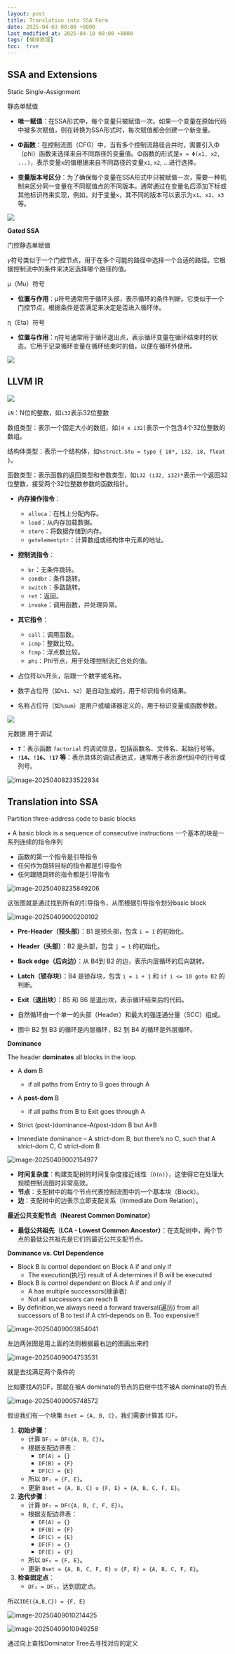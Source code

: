 ```yaml
---
layout: post
title: Translation into SSA Form
date: 2025-04-03 00:00 +0800
last_modified_at: 2025-04-10 00:00 +0800
tags: [编译原理]
toc:  true
---
```


## SSA and Extensions

Static Single-Assignment

静态单赋值

- **唯一赋值**：在SSA形式中，每个变量只被赋值一次。如果一个变量在原始代码中被多次赋值，则在转换为SSA形式时，每次赋值都会创建一个新变量。
- **Φ函数**：在控制流图（CFG）中，当有多个控制流路径合并时，需要引入Φ（phi）函数来选择来自不同路径的变量值。Φ函数的形式是`x = Φ(x1, x2, ...)`，表示变量`x`的值根据来自不同路径的变量`x1`, `x2`, …进行选择。

- **变量版本号区分**：为了确保每个变量在SSA形式中只被赋值一次，需要一种机制来区分同一变量在不同赋值点的不同版本。通常通过在变量名后添加下标或其他标识符来实现，例如，对于变量`x`，其不同的版本可以表示为`x1`、`x2`、`x3`等。

![](https://huatiancen.oss-cn-nanjing.aliyuncs.com/img/%E5%B1%8F%E5%B9%95%E6%88%AA%E5%9B%BE%202025-03-30%20164131.png)

**Gated SSA**

门控静态单赋值

$\gamma$符号类似于一个门控节点，用于在多个可能的路径中选择一个合适的路径。它根据控制流中的条件来决定选择哪个路径的值。

μ（Mu）符号

- **位置与作用**：μ符号通常用于循环头部，表示循环的条件判断。它类似于一个门控节点，根据条件是否满足来决定是否进入循环体。

η（Eta）符号

- **位置与作用**：η符号通常用于循环退出点，表示循环变量在循环结束时的状态。它用于记录循环变量在循环结束时的值，以便在循环外使用。

![](https://huatiancen.oss-cn-nanjing.aliyuncs.com/img/%E5%B1%8F%E5%B9%95%E6%88%AA%E5%9B%BE%202025-03-30%20211857.png)

## LLVM IR

![](https://huatiancen.oss-cn-nanjing.aliyuncs.com/img/%E5%B1%8F%E5%B9%95%E6%88%AA%E5%9B%BE%202025-03-31%20194350.png)

`iN`：N位的整数，如`i32`表示32位整数

数组类型：表示一个固定大小的数组，如`[4 x i32]`表示一个包含4个32位整数的数组。

结构体类型：表示一个结构体，如`%struct.Stu = type { i8*, i32, i8, float }`。

函数类型：表示函数的返回类型和参数类型，如`i32 (i32, i32)*`表示一个返回32位整数，接受两个32位整数参数的函数指针。

- **内存操作指令**：
  - `alloca`：在栈上分配内存。
  - `load`：从内存加载数据。
  - `store`：将数据存储到内存。
  - `getelementptr`：计算数组或结构体中元素的地址。
- **控制流指令**：
  - `br`：无条件跳转。
  - `condbr`：条件跳转。
  - `switch`：多路跳转。
  - `ret`：返回。
  - `invoke`：调用函数，并处理异常。
- **其它指令**：
  - `call`：调用函数。
  - `icmp`：整数比较。
  - `fcmp`：浮点数比较。
  - `phi`：Phi节点，用于处理控制流汇合处的值。

- 占位符以`%`开头，后跟一个数字或名称。
- 数字占位符（如`%1`、`%2`）是自动生成的，用于标识指令的结果。
- 名称占位符（如`%sum`）是用户或编译器定义的，用于标识变量或函数参数。

![](https://huatiancen.oss-cn-nanjing.aliyuncs.com/img/%E5%B1%8F%E5%B9%95%E6%88%AA%E5%9B%BE%202025-03-31%20195222.png)

元数据 用于调试

- **`7`**：表示函数 `factorial` 的调试信息，包括函数名、文件名、起始行号等。
- **`!14`、`!16`、`!17` 等**：表示具体的调试表达式，通常用于表示源代码中的行号或列号。

![image-20250408233522934](https://huatiancen.oss-cn-nanjing.aliyuncs.com/img/image-20250408233522934.png)

## Translation into SSA

Partition three-address code to basic blocks

• A basic block is a sequence of consecutive instructions 一个基本的块是一系列连续的指令序列

- 函数的第一个指令是引导指令
- 任何作为跳转目标的指令都是引导指令
- 任何跟随跳转的指令都是引导指令

![image-20250408235849206](https://huatiancen.oss-cn-nanjing.aliyuncs.com/img/image-20250408235849206.png)

这张图就是通过找到所有的引导指令，从而根据引导指令划分basic block

![image-20250409000200102](https://huatiancen.oss-cn-nanjing.aliyuncs.com/img/image-20250409000200102.png)

- **Pre-Header（预头部）**：B1 是预头部，包含 `i = 1` 的初始化。
- **Header（头部）**：B2 是头部，包含 `j = 1` 的初始化。
- **Back edge（后向边）**：从 B4到 B2 的边，表示内层循环的后向跳转。
- **Latch（锁存块）**：B4 是锁存块，包含 `i = i + 1` 和 `if i <= 10 goto B2` 的判断。
- **Exit（退出块）**：B5 和 B6 是退出块，表示循环结束后的代码。

- 自然循环由一个单一的头部（Header）和最大的强连通分量（SCC）组成。
- 图中 B2 到 B3 的循环是内层循环，B2 到 B4 的循环是外层循环。

**Dominance**

The header **dominates** all blocks in the loop.

- A **dom** B 
  -  if all paths from Entry to B goes through A
- A **post-dom** B
  - if all paths from B to Exit goes through A

- Strict (post-)dominance-A(post-)dom B but A≠B

- Immediate dominance – A strict-dom B, but there’s no C, such that A strict-dom C, C strict-dom B

![image-20250409002154977](https://huatiancen.oss-cn-nanjing.aliyuncs.com/img/image-20250409002154977.png)

- **时间复杂度**：构建支配树的时间复杂度接近线性（`O(n)`），这使得它在处理大规模控制流图时非常高效。
- **节点**：支配树中的每个节点代表控制流图中的一个基本块（Block）。
- **边**：支配树中的边表示立即支配关系（Immediate Dom Relation）。

**最近公共支配节点（Nearest Common Dominator）**

- **最低公共祖先（LCA - Lowest Common Ancestor）**：在支配树中，两个节点的最低公共祖先是它们的最近公共支配节点。

**Dominance vs. Ctrl Dependence**

- Block B is control dependent on Block A if and only if
  - The execution(执行) result of A determines if B will be executed
- Block B is control dependent on Block A if and only if
  - A has multiple successors(继承者)
  - Not all successors can reach B
- By definition,we always need a forward traversal(遍历) from all successors of B to test if A ctrl-depends on B.  Too expensive!!

![image-20250409003854041](https://huatiancen.oss-cn-nanjing.aliyuncs.com/img/image-20250409003854041.png)

左边两张图是用上面的法则根据最右边的图画出来的

![image-20250409004753531](https://huatiancen.oss-cn-nanjing.aliyuncs.com/img/image-20250409004753531.png)

就是去找满足两个条件的

比如要找A的DF，那就在被A dominate的节点的后继中找不被A dominate的节点

![image-20250409005748572](https://huatiancen.oss-cn-nanjing.aliyuncs.com/img/image-20250409005748572.png)

假设我们有一个块集 `Bset = {A, B, C}`，我们需要计算其 IDF。

1. **初始步骤**：
   - 计算 `DF₁ = DF({A, B, C})`。
   - 根据支配边界表：
     - `DF(A) = {}`
     - `DF(B) = {F}`
     - `DF(C) = {E}`
   - 所以 `DF₁ = {F, E}`。
   - 更新 `Bset = {A, B, C} ∪ {F, E} = {A, B, C, F, E}`。
2. **迭代步骤**：
   - 计算 `DF₂ = DF({A, B, C, F, E})`。
   - 根据支配边界表：
     - `DF(A) = {}`
     - `DF(B) = {F}`
     - `DF(C) = {E}`
     - `DF(F) = {}`
     - `DF(E) = {F}`
   - 所以 `DF₂ = {F, E}`。
   - 更新 `Bset = {A, B, C, F, E} ∪ {F, E} = {A, B, C, F, E}`。
3. **检查固定点**：
   - `DF₂ = DF₁`，达到固定点。

所以`IDE({A,B,C}) = {F, E}`

![image-20250409010214425](https://huatiancen.oss-cn-nanjing.aliyuncs.com/img/image-20250409010214425.png)

![image-20250409010949258](https://huatiancen.oss-cn-nanjing.aliyuncs.com/img/image-20250409010949258.png)

通过向上查找Dominator Tree去寻找对应的定义